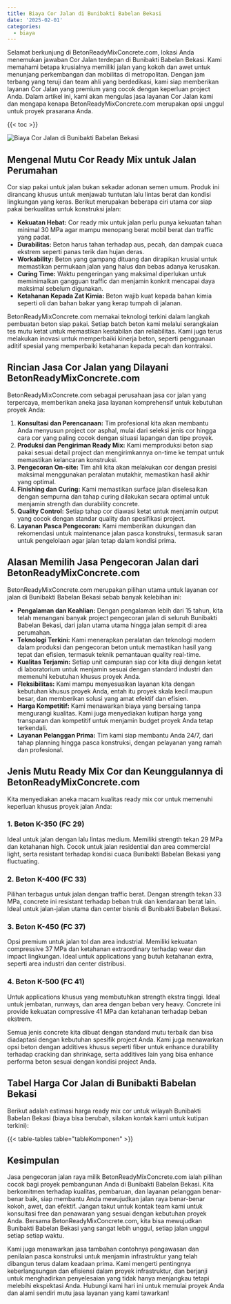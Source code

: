```yaml
---
title: Biaya Cor Jalan di Bunibakti Babelan Bekasi
date: '2025-02-01'
categories:
  - biaya
---
```


Selamat berkunjung di BetonReadyMixConcrete.com, lokasi Anda menemukan jawaban Cor Jalan terdepan di Bunibakti Babelan Bekasi. Kami memahami betapa krusialnya memiliki jalan yang kokoh dan awet untuk menunjang perkembangan dan mobilitas di metropolitan. Dengan jam terbang yang teruji dan team ahli yang berdedikasi, kami siap memberikan layanan Cor Jalan yang premium yang cocok dengan keperluan project Anda. Dalam artikel ini, kami akan mengulas jasa layanan Cor Jalan kami dan mengapa kenapa BetonReadyMixConcrete.com merupakan opsi unggul untuk proyek prasarana Anda.

{{< toc >}}

![Biaya Cor Jalan di Bunibakti Babelan Bekasi](https://betoncor8.github.io/cor/harga-beton-readymix-concrete%20(15).png)

## Mengenal Mutu Cor Ready Mix untuk Jalan Perumahan

Cor siap pakai untuk jalan bukan sekadar adonan semen umum. Produk ini dirancang khusus untuk menjawab tuntutan lalu lintas berat dan kondisi lingkungan yang keras. Berikut merupakan beberapa ciri utama cor siap pakai berkualitas untuk konstruksi jalan:

- **Kekuatan Hebat:** Cor ready mix untuk jalan perlu punya kekuatan tahan minimal 30 MPa agar mampu menopang berat mobil berat dan traffic yang padat.
- **Durabilitas:** Beton harus tahan terhadap aus, pecah, dan dampak cuaca ekstrem seperti panas terik dan hujan deras.
- **Workability:** Beton yang gampang dituang dan dirapikan krusial untuk memastikan permukaan jalan yang halus dan bebas adanya kerusakan.
- **Curing Time:** Waktu pengeringan yang maksimal diperlukan untuk meminimalkan gangguan traffic dan menjamin konkrit mencapai daya maksimal sebelum digunakan.
- **Ketahanan Kepada Zat Kimia:** Beton wajib kuat kepada bahan kimia seperti oli dan bahan bakar yang kerap tumpah di jalanan.

BetonReadyMixConcrete.com memakai teknologi terkini dalam langkah pembuatan beton siap pakai. Setiap batch beton kami melalui serangkaian tes mutu ketat untuk memastikan kestabilan dan reliabilitas. Kami juga terus melakukan inovasi untuk memperbaiki kinerja beton, seperti penggunaan aditif spesial yang memperbaiki ketahanan kepada pecah dan kontraksi.

## Rincian Jasa Cor Jalan yang Dilayani BetonReadyMixConcrete.com

BetonReadyMixConcrete.com sebagai perusahaan jasa cor jalan yang terpercaya, memberikan aneka jasa layanan komprehensif untuk kebutuhan proyek Anda:

1. **Konsultasi dan Perencanaan:** Tim profesional kita akan membantu Anda menyusun project cor asphal, mulai dari seleksi jenis cor hingga cara cor yang paling cocok dengan situasi lapangan dan tipe proyek.
2. **Produksi dan Pengiriman Ready Mix:** Kami memproduksi beton siap pakai sesuai detail project dan mengirimkannya on-time ke tempat untuk memastikan kelancaran konstruksi.
3. **Pengecoran On-site:** Tim ahli kita akan melakukan cor dengan presisi maksimal menggunakan peralatan mutakhir, memastikan hasil akhir yang optimal.
4. **Finishing dan Curing:** Kami memastikan surface jalan diselesaikan dengan sempurna dan tahap curing dilakukan secara optimal untuk menjamin strength dan durability concrete.
5. **Quality Control:** Setiap tahap cor diawasi ketat untuk menjamin output yang cocok dengan standar quality dan spesifikasi project.
6. **Layanan Pasca Pengecoran:** Kami memberikan dukungan dan rekomendasi untuk maintenance jalan pasca konstruksi, termasuk saran untuk pengelolaan agar jalan tetap dalam kondisi prima.

## Alasan Memilih Jasa Pengecoran Jalan dari BetonReadyMixConcrete.com

BetonReadyMixConcrete.com merupakan pilihan utama untuk layanan cor jalan di Bunibakti Babelan Bekasi sebab banyak kelebihan ini:

- **Pengalaman dan Keahlian:** Dengan pengalaman lebih dari 15 tahun, kita telah menangani banyak project pengecoran jalan di seluruh Bunibakti Babelan Bekasi, dari jalan utama utama hingga jalan sempit di area perumahan.
- **Teknologi Terkini:** Kami menerapkan peralatan dan teknologi modern dalam produksi dan pengecoran beton untuk memastikan hasil yang tepat dan efisien, termasuk teknik pemantauan quality real-time.
- **Kualitas Terjamin:** Setiap unit campuran siap cor kita diuji dengan ketat di laboratorium untuk menjamin sesuai dengan standard industri dan memenuhi kebutuhan khusus proyek Anda.
- **Fleksibilitas:** Kami mampu menyesuaikan layanan kita dengan kebutuhan khusus proyek Anda, entah itu proyek skala kecil maupun besar, dan memberikan solusi yang amat efektif dan efisien.
- **Harga Kompetitif:** Kami menawarkan biaya yang bersaing tanpa mengurangi kualitas. Kami juga menyediakan kutipan harga yang transparan dan kompetitif untuk menjamin budget proyek Anda tetap terkendali.
- **Layanan Pelanggan Prima:** Tim kami siap membantu Anda 24/7, dari tahap planning hingga pasca konstruksi, dengan pelayanan yang ramah dan profesional.

## Jenis Mutu Ready Mix Cor dan Keunggulannya di BetonReadyMixConcrete.com

Kita menyediakan aneka macam kualitas ready mix cor untuk memenuhi keperluan khusus proyek jalan Anda:

### 1\. Beton K-350 (FC 29)

Ideal untuk jalan dengan lalu lintas medium. Memiliki strength tekan 29 MPa dan ketahanan high. Cocok untuk jalan residential dan area commercial light, serta resistant terhadap kondisi cuaca Bunibakti Babelan Bekasi yang fluctuating.

### 2\. Beton K-400 (FC 33)

Pilihan terbagus untuk jalan dengan traffic berat. Dengan strength tekan 33 MPa, concrete ini resistant terhadap beban truk dan kendaraan berat lain. Ideal untuk jalan-jalan utama dan center bisnis di Bunibakti Babelan Bekasi.

### 3\. Beton K-450 (FC 37)

Opsi premium untuk jalan tol dan area industrial. Memiliki kekuatan compressive 37 MPa dan ketahanan extraordinary terhadap wear dan impact lingkungan. Ideal untuk applications yang butuh ketahanan extra, seperti area industri dan center distribusi.

### 4\. Beton K-500 (FC 41)

Untuk applications khusus yang membutuhkan strength ekstra tinggi. Ideal untuk jembatan, runways, dan area dengan beban very heavy. Concrete ini provide kekuatan compressive 41 MPa dan ketahanan terhadap beban ekstrem.

Semua jenis concrete kita dibuat dengan standard mutu terbaik dan bisa diadaptasi dengan kebutuhan spesifik project Anda. Kami juga menawarkan opsi beton dengan additives khusus seperti fiber untuk enhance durability terhadap cracking dan shrinkage, serta additives lain yang bisa enhance performa beton sesuai dengan kondisi project Anda.

## Tabel Harga Cor Jalan di Bunibakti Babelan Bekasi

Berikut adalah estimasi harga ready mix cor untuk wilayah Bunibakti Babelan Bekasi (biaya bisa berubah, silakan kontak kami untuk kutipan terkini):

{{< table-tables table="tableKomponen" >}}

## Kesimpulan

Jasa pengecoran jalan raya milik BetonReadyMixConcrete.com ialah pilihan cocok bagi proyek pembangunan Anda di Bunibakti Babelan Bekasi. Kita berkomitmen terhadap kualitas, pembaruan, dan layanan pelanggan benar-benar baik, siap membantu Anda mewujudkan jalan raya benar-benar kokoh, awet, dan efektif. Jangan takut untuk kontak team kami untuk konsultasi free dan penawaran yang sesuai dengan kebutuhan proyek Anda. Bersama BetonReadyMixConcrete.com, kita bisa mewujudkan Bunibakti Babelan Bekasi yang sangat lebih unggul, setiap jalan unggul setiap setiap waktu.

Kami juga menawarkan jasa tambahan contohnya pengawasan dan penilaian pasca konstruksi untuk menjamin infrastruktur yang telah dibangun terus dalam keadaan prima. Kami mengerti pentingnya keberlangsungan dan efisiensi dalam proyek infrastruktur, dan berjanji untuk menghadirkan penyelesaian yang tidak hanya menjangkau tetapi melebihi ekspektasi Anda. Hubungi kami hari ini untuk memulai proyek Anda dan alami sendiri mutu jasa layanan yang kami tawarkan!
